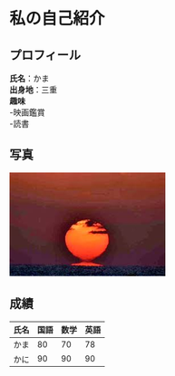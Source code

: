 # 私の自己紹介

## プロフィール
**氏名**：かま   
**出身地**：三重  
**趣味**  
-映画鑑賞  
-読書  

## 写真
![だるま朝日](img.jpg)

## 成績
|氏名|国語|数学|英語|
|--|--|--|--|
|かま|80|70|78|
|かに|90|90|90  

